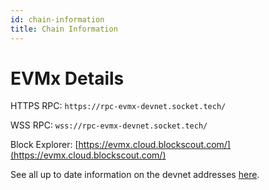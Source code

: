 ```yaml
---
id: chain-information
title: Chain Information
---
```


# EVMx Details

HTTPS RPC: `https://rpc-evmx-devnet.socket.tech/`

WSS RPC: `wss://rpc-evmx-devnet.socket.tech/`

Block Explorer: [https://evmx.cloud.blockscout.com/](https://evmx.cloud.blockscout.com/)

See all up to date information on the devnet addresses [here](https://github.com/SocketDotTech/socket-protocol/blob/master/deployments/stage_addresses.json).

